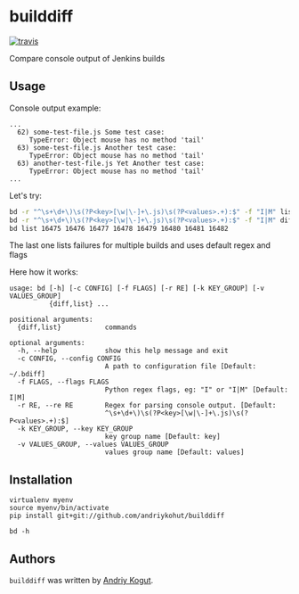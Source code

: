 # builddiff
[![travis](https://travis-ci.org/andriykohut/builddiff.png)](https://travis-ci.org/andriykohut/builddiff)

Compare console output of Jenkins builds

## Usage
Console output example:
```
...
  62) some-test-file.js Some test case:
     TypeError: Object mouse has no method 'tail'
  63) some-test-file.js Another test case:
     TypeError: Object mouse has no method 'tail'
  63) another-test-file.js Yet Another test case:
     TypeError: Object mouse has no method 'tail'
...
```
Let's try:
```bash
bd -r "^\s+\d+\)\s(?P<key>[\w|\-]+\.js)\s(?P<values>.+):$" -f "I|M" list 589
bd -r "^\s+\d+\)\s(?P<key>[\w|\-]+\.js)\s(?P<values>.+):$" -f "I|M" diff 589 590 --color
bd list 16475 16476 16477 16478 16479 16480 16481 16482
```
The last one lists failures for multiple builds and uses default regex and flags

Here how it works:
```
usage: bd [-h] [-c CONFIG] [-f FLAGS] [-r RE] [-k KEY_GROUP] [-v VALUES_GROUP]
          {diff,list} ...

positional arguments:
  {diff,list}           commands

optional arguments:
  -h, --help            show this help message and exit
  -c CONFIG, --config CONFIG
                        A path to configuration file [Default: ~/.bdiff]
  -f FLAGS, --flags FLAGS
                        Python regex flags, eg: "I" or "I|M" [Default: I|M]
  -r RE, --re RE        Regex for parsing console output. [Default:
                        ^\s+\d+\)\s(?P<key>[\w|\-]+\.js)\s(?P<values>.+):$]
  -k KEY_GROUP, --key KEY_GROUP
                        key group name [Default: key]
  -v VALUES_GROUP, --values VALUES_GROUP
                        values group name [Default: values]
```
## Installation
```
virtualenv myenv
source myenv/bin/activate
pip install git+git://github.com/andriykohut/builddiff

bd -h
```
## Authors

`builddiff` was written by [Andriy Kogut](mailto:kogut.andriy@gmail.com).
